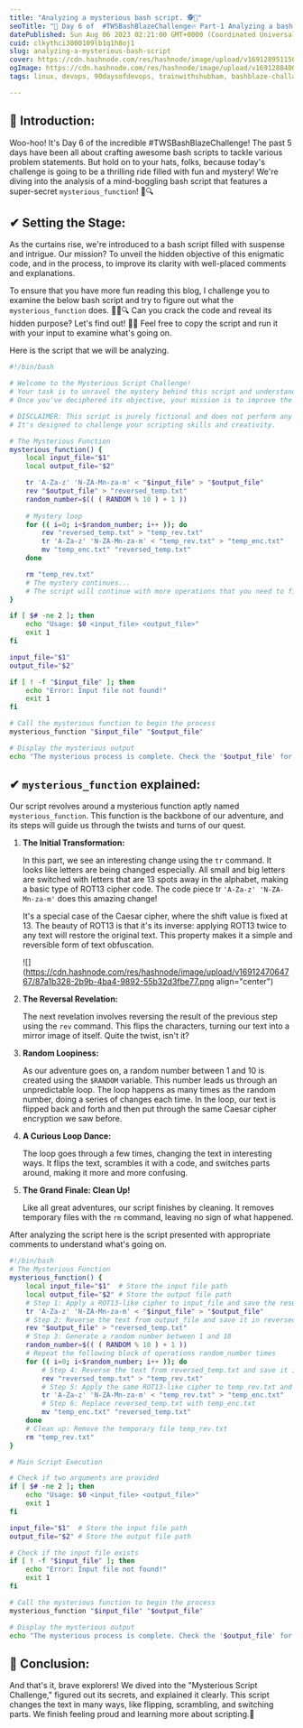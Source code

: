 ```yaml
---
title: "Analyzing a mysterious bash script. 🕵️🔮"
seoTitle: "🚀 Day 6 of  #TWSBashBlazeChallenge🔥 Part-1 Analyzing a bash script"
datePublished: Sun Aug 06 2023 02:21:00 GMT+0000 (Coordinated Universal Time)
cuid: clkythci3000109lb1q1h8oj1
slug: analyzing-a-mysterious-bash-script
cover: https://cdn.hashnode.com/res/hashnode/image/upload/v1691289511509/658a4d9d-d8ef-42dd-bbd0-03a3b09a0c42.png
ogImage: https://cdn.hashnode.com/res/hashnode/image/upload/v1691288400295/543c2414-840d-4adb-8e4f-4b4241a88129.png
tags: linux, devops, 90daysofdevops, trainwithshubham, bashblaze-challange

---
```


## **📍 Introduction:**

Woo-hoo! It's Day 6 of the incredible #TWSBashBlazeChallenge! The past 5 days have been all about crafting awesome bash scripts to tackle various problem statements. But hold on to your hats, folks, because today's challenge is going to be a thrilling ride filled with fun and mystery! We're diving into the analysis of a mind-boggling bash script that features a super-secret `mysterious_function`! 🎉🔍

## ✔ **Setting the Stage:**

As the curtains rise, we're introduced to a bash script filled with suspense and intrigue. Our mission? To unveil the hidden objective of this enigmatic code, and in the process, to improve its clarity with well-placed comments and explanations.

To ensure that you have more fun reading this blog, I challenge you to examine the below bash script and try to figure out what the `mysterious_function` does. 🕵️‍♀️🔍 Can you crack the code and reveal its hidden purpose? Let's find out! 🚀🎊 Feel free to copy the script and run it with your input to examine what's going on.

Here is the script that we will be analyzing.

```bash
#!/bin/bash

# Welcome to the Mysterious Script Challenge!
# Your task is to unravel the mystery behind this script and understand what it does.
# Once you've deciphered its objective, your mission is to improve the script by adding comments and explanations for clarity.

# DISCLAIMER: This script is purely fictional and does not perform any harmful actions.
# It's designed to challenge your scripting skills and creativity.

# The Mysterious Function
mysterious_function() {
    local input_file="$1"
    local output_file="$2"

    tr 'A-Za-z' 'N-ZA-Mn-za-m' < "$input_file" > "$output_file"
    rev "$output_file" > "reversed_temp.txt"
    random_number=$(( ( RANDOM % 10 ) + 1 ))
  
    # Mystery loop
    for (( i=0; i<$random_number; i++ )); do 
        rev "reversed_temp.txt" > "temp_rev.txt"
        tr 'A-Za-z' 'N-ZA-Mn-za-m' < "temp_rev.txt" > "temp_enc.txt"
        mv "temp_enc.txt" "reversed_temp.txt"
    done

    rm "temp_rev.txt"
    # The mystery continues...
    # The script will continue with more operations that you need to figure out!
}

if [ $# -ne 2 ]; then
    echo "Usage: $0 <input_file> <output_file>"
    exit 1
fi

input_file="$1"
output_file="$2"

if [ ! -f "$input_file" ]; then
    echo "Error: Input file not found!"
    exit 1
fi

# Call the mysterious function to begin the process
mysterious_function "$input_file" "$output_file"

# Display the mysterious output
echo "The mysterious process is complete. Check the '$output_file' for the result!"
```

## ✔ `mysterious_function` **explained:**

Our script revolves around a mysterious function aptly named `mysterious_function`. This function is the backbone of our adventure, and its steps will guide us through the twists and turns of our quest.

1. **The Initial Transformation:**
    
    In this part, we see an interesting change using the `tr` command. It looks like letters are being changed especially. All small and big letters are switched with letters that are 13 spots away in the alphabet, making a basic type of ROT13 cipher code. The code piece tr `'A-Za-z' 'N-ZA-Mn-za-m'` does this amazing change!
    
    It's a special case of the Caesar cipher, where the shift value is fixed at 13. The beauty of ROT13 is that it's its inverse: applying ROT13 twice to any text will restore the original text. This property makes it a simple and reversible form of text obfuscation.
    
    ![](https://cdn.hashnode.com/res/hashnode/image/upload/v1691247064767/87a1b328-2b9b-4ba4-9892-55b32d3fbe77.png align="center")
    
2. **The Reversal Revelation:**
    
    The next revelation involves reversing the result of the previous step using the `rev` command. This flips the characters, turning our text into a mirror image of itself. Quite the twist, isn't it?
    
3. **Random Loopiness:**
    
    As our adventure goes on, a random number between 1 and 10 is created using the `$RANDOM` variable. This number leads us through an unpredictable loop. The loop happens as many times as the random number, doing a series of changes each time. In the loop, our text is flipped back and forth and then put through the same Caesar cipher encryption we saw before.
    
4. **A Curious Loop Dance:**
    
    The loop goes through a few times, changing the text in interesting ways. It flips the text, scrambles it with a code, and switches parts around, making it more and more confusing.
    
5. **The Grand Finale: Clean Up!**
    
    Like all great adventures, our script finishes by cleaning. It removes temporary files with the `rm` command, leaving no sign of what happened.
    

After analyzing the script here is the script presented with appropriate comments to understand what's going on.

```bash
#!/bin/bash
# The Mysterious Function
mysterious_function() {
    local input_file="$1"  # Store the input file path
    local output_file="$2" # Store the output file path
    # Step 1: Apply a ROT13-like cipher to input_file and save the result in output_file
    tr 'A-Za-z' 'N-ZA-Mn-za-m' < "$input_file" > "$output_file"
    # Step 2: Reverse the text from output_file and save it in reversed_temp.txt
    rev "$output_file" > "reversed_temp.txt"
    # Step 3: Generate a random number between 1 and 10
    random_number=$(( ( RANDOM % 10 ) + 1 ))
    # Repeat the following block of operations random_number times
    for (( i=0; i<$random_number; i++ )); do
        # Step 4: Reverse the text from reversed_temp.txt and save it in temp_rev.txt
        rev "reversed_temp.txt" > "temp_rev.txt"
        # Step 5: Apply the same ROT13-like cipher to temp_rev.txt and save it in temp_enc.txt
        tr 'A-Za-z' 'N-ZA-Mn-za-m' < "temp_rev.txt" > "temp_enc.txt"
        # Step 6: Replace reversed_temp.txt with temp_enc.txt
        mv "temp_enc.txt" "reversed_temp.txt"
    done
    # Clean up: Remove the temporary file temp_rev.txt
    rm "temp_rev.txt"
}

# Main Script Execution

# Check if two arguments are provided
if [ $# -ne 2 ]; then
    echo "Usage: $0 <input_file> <output_file>"
    exit 1
fi

input_file="$1"  # Store the input file path
output_file="$2" # Store the output file path

# Check if the input file exists
if [ ! -f "$input_file" ]; then
    echo "Error: Input file not found!"
    exit 1
fi

# Call the mysterious function to begin the process
mysterious_function "$input_file" "$output_file"

# Display the mysterious output
echo "The mysterious process is complete. Check the '$output_file' for the result!"
```

## **📍 Conclusion:**

And that's it, brave explorers! We dived into the "Mysterious Script Challenge," figured out its secrets, and explained it clearly. This script changes the text in many ways, like flipping, scrambling, and switching parts. We finish feeling proud and learning more about scripting.🚀